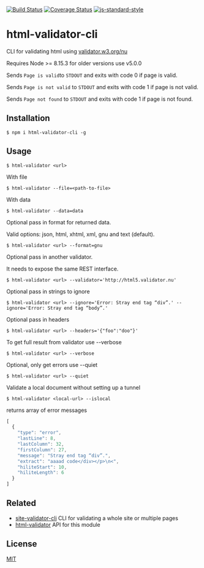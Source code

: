 [![Build Status](https://travis-ci.org/zrrrzzt/html-validator-cli.svg?branch=master)](https://travis-ci.org/zrrrzzt/html-validator-cli)
[![Coverage Status](https://coveralls.io/repos/zrrrzzt/html-validator-cli/badge.svg?branch=master&service=github)](https://coveralls.io/github/zrrrzzt/html-validator-cli?branch=master)
[![js-standard-style](https://img.shields.io/badge/code%20style-standard-brightgreen.svg?style=flat)](https://github.com/feross/standard)

# html-validator-cli

CLI for validating html using [validator.w3.org/nu](http://validator.w3.org/nu/)

Requires Node >= 8.15.3 for older versions use v5.0.0

Sends ```Page is valid```to ```STDOUT``` and exits with code 0 if page is valid.

Sends ```Page is not valid``` to ```STDOUT``` and exits with code 1 if page is not valid.

Sends ```Page not found``` to ```STDOUT``` and exits with code 1 if page is not found.

## Installation

```
$ npm i html-validator-cli -g
```

## Usage

```
$ html-validator <url>
```

With file

```
$ html-validator --file=<path-to-file>
```

With data

```
$ html-validator --data=data
```

Optional pass in format for returned data.

Valid options: json, html, xhtml, xml, gnu and text (default).

```
$ html-validator <url> --format=gnu
```

Optional pass in another validator.

It needs to expose the same REST interface.

```
$ html-validator <url> --validator='http://html5.validator.nu'
```

Optional pass in strings to ignore

```
$ html-validator <url> --ignore='Error: Stray end tag “div”.' --ignore='Error: Stray end tag “body”.'
```
Optional pass in headers

```
$ html-validator <url> --headers='{"foo":"doo"}'
```

To get full result from validator use --verbose

```
$ html-validator <url> --verbose
```

Optional, only get errors use --quiet

```
$ html-validator <url> --quiet
```

Validate a local document without setting up a tunnel

```
$ html-validator <local-url> --islocal
```

returns array of error messages

```JavaScript
[
  {
    "type": "error",
    "lastLine": 8,
    "lastColumn": 32,
    "firstColumn": 27,
    "message": "Stray end tag “div”.",
    "extract": "aaaad code</div></p>\n<",
    "hiliteStart": 10,
    "hiliteLength": 6
  }
]
```

## Related

- [site-validator-cli](https://github.com/p1ho/site-validator-cli) CLI for validating a whole site or multiple pages
- [html-validator](https://github.com/zrrrzzt/html-validator) API for this module

## License

[MIT](LICENSE)
